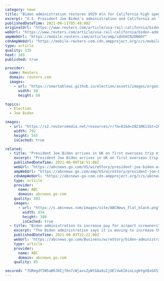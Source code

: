 ```yaml
---
category: news
title: "Biden administration restores $929 mln for California high speed rail"
excerpt: "U.S. President Joe Biden's administration and California on Thursday reached a settlement to restore a $929 million grant agreement that former president Donald Trump tried to revoke."
publishedDateTime: 2021-06-11T05:49:00Z
originalUrl: "https://www.reuters.com/article/usa-rail-california/biden-administration-restores-929-mln-for-california-high-speed-rail-idUSL3N2NT138"
webUrl: "https://www.reuters.com/article/usa-rail-california/biden-administration-restores-929-mln-for-california-high-speed-rail-idUSL3N2NT138"
ampWebUrl: "https://mobile.reuters.com/article/amp/idUSKCN2DN0DY"
cdnAmpWebUrl: "https://mobile-reuters-com.cdn.ampproject.org/c/s/mobile.reuters.com/article/amp/idUSKCN2DN0DY"
type: article
quality: 125
heat: 165
published: true

provider:
  name: Reuters
  domain: reuters.com
  images:
    - url: "https://smartableai.github.io/election/assets/images/organizations/reuters.com-50x50.jpg"
      width: 50
      height: 50

topics:
  - Election
  - Joe Biden

images:
  - url: "https://s2.reutersmedia.net/resources/r/?m=02&d=20210611&t=2&i=1565317703&w=&fh=545px&fw=&ll=&pl=&sq=&r=LYNXNPEH5A0AE"
    width: 792
    height: 545
    isCached: true

related:
  - title: "President Joe Biden arrives in UK on first overseas trip of his administration, will visit 3 countries over 8 days"
    excerpt: "President Joe Biden arrives in UK on first overseas trip of his administration, will visit 3 countries over 8 days"
    publishedDateTime: 2021-06-09T18:51:00Z
    webUrl: "https://abcnews.go.com/US/wireStory/president-joe-biden-arrives-uk-overseas-trip-administration-78179599"
    ampWebUrl: "https://abcnews.go.com/amp/US/wireStory/president-joe-biden-arrives-uk-overseas-trip-administration-78179599"
    cdnAmpWebUrl: "https://abcnews-go-com.cdn.ampproject.org/c/s/abcnews.go.com/amp/US/wireStory/president-joe-biden-arrives-uk-overseas-trip-administration-78179599"
    type: article
    provider:
      name: ABC
      domain: abcnews.go.com
    quality: 103
    images:
      - url: "https://s.abcnews.com/images/site/ABCNews_flat_black.png"
        width: 834
        height: 308
        isCached: true
  - title: "Biden administration to increase pay for airport screeners"
    excerpt: "The Biden administration says it is moving to increase the pay and union rights for security screeners at the nation’s airports"
    publishedDateTime: 2021-06-03T22:22:00Z
    webUrl: "https://abcnews.go.com/Business/wireStory/biden-administration-increase-pay-airport-screeners-78073415"
    type: article
    provider:
      name: ABC
      domain: abcnews.go.com
    quality: 85

secured: "7GRmgdf5W5aBRJNIjf6n7cWjaxsZyWtGAaXuIjUElVwkI6ioLsgbYgXQxGX5iVWzMpqQs8PfHX3LEuUHn/CqK4T7lt6Xt+MLHbMSXlDd3hsFi7bVAIjWSFZf2auueblVD35raDxm6BFFYbCT33f0akd1eEZxQqv8rbwDL9s8c/MWd7zW6/6q49zzmERuUL8eQNqRDRo7UJg4iXuVaNFaevpeUdzY6n9CnoGqXPIw8OuazD/xwkjB68aUOVM0MPsHI5UJXVJ+KnSYiE2je0lCFjOEmRh6VPB3Q/gPOsaK1UeO/kIvfnj4VHHG73/OPyR3BLKgI/LUskOafhc08ug+irqKo2c9wGOwC+fP0wJJiqY=;2DuucPNJYOfnBzyqjVE1Cg=="
---
```



